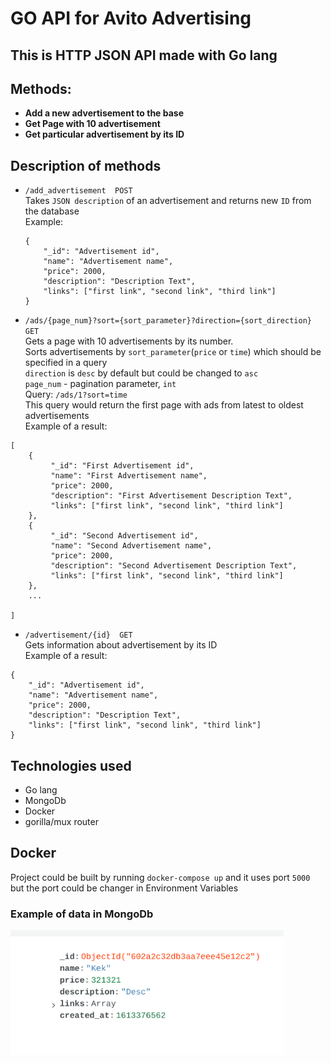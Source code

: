 # GO API for Avito Advertising  
## This is HTTP JSON API made with Go lang  
## Methods:  
- **Add a new advertisement to the base**  
- **Get Page with 10 advertisement**  
- **Get particular advertisement by its ID**  
  

## Description of methods
- `/add_advertisement  POST`  
Takes `JSON description` of an advertisement and returns new `ID` from the database   
  Example:  
  ```
  {
      "_id": "Advertisement id",
      "name": "Advertisement name",
      "price": 2000,
      "description": "Description Text",
      "links": ["first link", "second link", "third link"]
  }
  ```
- `/ads/{page_num}?sort={sort_parameter}?direction={sort_direction}  GET`    
Gets a page with 10 advertisements by its number.  
  Sorts advertisements by `sort_parameter`(`price` or `time`) which should be specified in a query  
  `direction` is `desc` by default but could be changed to `asc`  
  `page_num` - pagination parameter, `int`  
  Query: `/ads/1?sort=time`  
  This query would return the first page with ads from latest to oldest advertisements  
  Example of a result:  
 ```
 [
     {
          "_id": "First Advertisement id",
          "name": "First Advertisement name",
          "price": 2000,
          "description": "First Advertisement Description Text",
          "links": ["first link", "second link", "third link"]
     }, 
     {
          "_id": "Second Advertisement id",
          "name": "Second Advertisement name",
          "price": 2000,
          "description": "Second Advertisement Description Text",
          "links": ["first link", "second link", "third link"]
     }, 
     ...

 ]
 ```  
- `/advertisement/{id}  GET`  
Gets information about advertisement by its ID   
Example of a result:
```
{
    "_id": "Advertisement id",
    "name": "Advertisement name",
    "price": 2000,
    "description": "Description Text",
    "links": ["first link", "second link", "third link"]
}
```  
## Technologies used  
- Go lang  
- MongoDb  
- Docker
- gorilla/mux router  

## Docker  
Project could be built by running `docker-compose up` and it uses port `5000` but the port could be changer in Environment Variables

### Example of data in MongoDb  
<img src="image_assets/Data.png" height="200px"/>



  